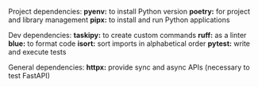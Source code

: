 Project dependencies:
    **pyenv:** to install Python version
    **poetry:** for project and library management
    **pipx:** to install and run Python applications

Dev dependencies:
    **taskipy:** to create custom commands
    **ruff:** as a linter
    **blue:** to format code
    **isort:** sort imports in alphabetical order
    **pytest:** write and execute tests


General dependencies:
    **httpx:** provide sync and async APIs (necessary to test FastAPI)